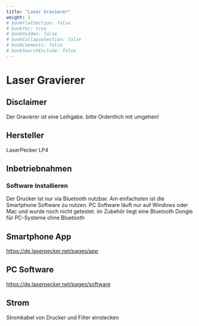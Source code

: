 ```yaml
---
title: "Laser Gravierer"
weight: 1
# bookFlatSection: false
# bookToc: true
# bookHidden: false
# bookCollapseSection: false
# bookComments: false
# bookSearchExclude: false
---
```

# Laser Gravierer

## Disclaimer

Der Gravierer ist eine Leihgabe. bitte Ordentlich mit umgehen!

## Hersteller

LaserPecker LP4

## Inbetriebnahmen

### Software Installieren

Der Drucker ist nur via Bluetooth nutzbar. Am einfachsten ist die Smartphone Software zu nutzen. PC Software läuft nur auf Windows oder Mac und wurde noch nicht getestet. im Zubehör liegt eine Bluetooth Dongle für PC-Systeme ohne Bluetooth

## Smartphone App

<https://de.laserpecker.net/pages/app>

## PC Software

<https://de.laserpecker.net/pages/software>

## Strom

Stromkabel von Drucker und Filter einstecken


